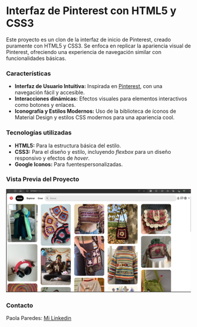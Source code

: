 # Interfaz de Pinterest con HTML5 y CSS3

Este proyecto es un clon de la interfaz de inicio de Pinterest, creado puramente con HTML5 y CSS3. Se enfoca en replicar la apariencia visual de Pinterest, ofreciendo una experiencia de navegación similar con funcionalidades básicas.

### Características 
+ **Interfaz de Usuario Intuitiva:** Inspirada en [Pinterest](https://www.pinterest.com.mx/), con una navegación fácil y accesible.
+ **Interacciones dinámicas:** Efectos visuales para elementos interactivos como botones y enlaces.
+ **Iconografía y Estilos Modernos:** Uso de la biblioteca de íconos de Material Design y estilos CSS modernos para una apariencia cool.

### Tecnologías utilizadas
+ **HTML5:** Para la estructura básica del estilo.
+ **CSS3:** Para el diseño y estilo, incluyendo _flexbox_ para un diseño responsivo y efectos de _hover_.
+ **Google Iconos:** Para fuentespersonalizadas.

### Vista Previa del Proyecto
![Demo](/imagenes/vistaprevia.png)

### Contacto
Paola Paredes: [Mi Linkedin](https://www.linkedin.com/in/paola-paredes-99889029a/)
